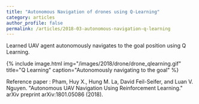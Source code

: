 ```yaml
---
title: "Autonomous Navigation of drones using Q-Learning"
category: articles
author_profile: false
permalink: /articles/2018-03-autonomous-navigation-q-learning
---
```


<p>
Learned UAV agent autonomously navigates to the goal position using Q Learning.
</p>

{% include image.html img="/images/2018/drone/drone_qlearning.gif" title="Q Learning" caption="Autonomously navigating to the goal" %}
<!-- <div style="justify-content: center;">
<a href="http://arunkrweb.github.io/images/2018/drone/drone_qlearning.gif"><img src="/images/2018/drone/drone_qlearning.gif" style="width: 600px; height: 200px;"/></a>
</div> -->
<p>
Reference paper : Pham, Huy X., Hung M. La, David Feil-Seifer, and Luan V. Nguyen. "Autonomous UAV Navigation Using Reinforcement Learning." arXiv preprint arXiv:1801.05086 (2018).
</p>

 
 
